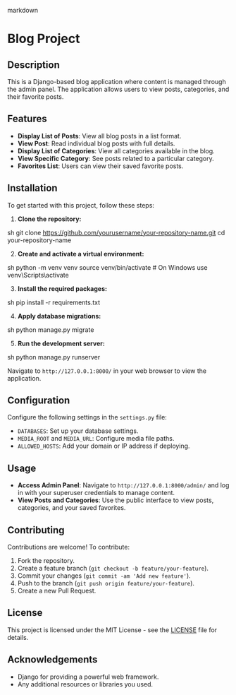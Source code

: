 markdown
# Blog Project

## Description
This is a Django-based blog application where content is managed through the admin panel.
The application allows users to view posts, categories, and their favorite posts.

## Features
- **Display List of Posts**: View all blog posts in a list format.
- **View Post**: Read individual blog posts with full details.
- **Display List of Categories**: View all categories available in the blog.
- **View Specific Category**: See posts related to a particular category.
- **Favorites List**: Users can view their saved favorite posts.

## Installation
To get started with this project, follow these steps:

1. **Clone the repository:**
   
sh
   git clone https://github.com/yourusername/your-repository-name.git
   cd your-repository-name
  


2. **Create and activate a virtual environment:**
   
sh
   python -m venv venv
   source venv/bin/activate  # On Windows use venv\Scripts\activate
  


3. **Install the required packages:**
   
sh
   pip install -r requirements.txt
  


4. **Apply database migrations:**
   
sh
   python manage.py migrate
  


5. **Run the development server:**
   
sh
   python manage.py runserver
  

   Navigate to `http://127.0.0.1:8000/` in your web browser to view the application.

## Configuration
Configure the following settings in the `settings.py` file:

- `DATABASES`: Set up your database settings.
- `MEDIA_ROOT` and `MEDIA_URL`: Configure media file paths.
- `ALLOWED_HOSTS`: Add your domain or IP address if deploying.

## Usage
- **Access Admin Panel**: Navigate to `http://127.0.0.1:8000/admin/` and log in with your superuser credentials to manage content.
- **View Posts and Categories**: Use the public interface to view posts, categories, and your saved favorites.

## Contributing
Contributions are welcome! To contribute:

1. Fork the repository.
2. Create a feature branch (`git checkout -b feature/your-feature`).
3. Commit your changes (`git commit -am 'Add new feature'`).
4. Push to the branch (`git push origin feature/your-feature`).
5. Create a new Pull Request.

## License
This project is licensed under the MIT License - see the [LICENSE](LICENSE) file for details.

## Acknowledgements
- Django for providing a powerful web framework.
- Any additional resources or libraries you used.
